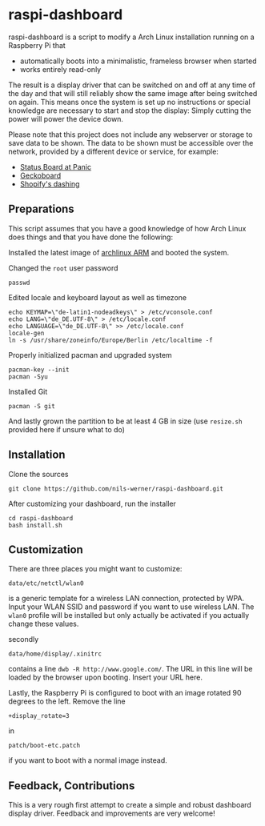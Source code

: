 raspi-dashboard
===============

raspi-dashboard is a script to modify a Arch Linux installation running on a Raspberry Pi that

 - automatically boots into a minimalistic, frameless browser when started
 - works entirely read-only

The result is a display driver that can be switched on and off at any time of the day and that will still reliably show the same image after being switched on again. This means once the system is set up no instructions or special knowledge are necessary to start and stop the display: Simply cutting the power will power the device down.

Please note that this project does not include any webserver or storage to save data to be shown. The data to be shown must be accessible over the network, provided by a different device or service, for example:

 - [Status Board at Panic](http://www.panic.com/blog/the-panic-status-board/)
 - [Geckoboard](http://www.geckoboard.com/)
 - [Shopify's dashing](http://shopify.github.io/dashing/)

Preparations
------------

This script assumes that you have a good knowledge of how Arch Linux does things and that you have done the following:

Installed the latest image of [archlinux ARM](http://archlinuxarm.org/platforms/armv6/raspberry-pi) and booted the system.

Changed the `root` user password

    passwd

Edited locale and keyboard layout as well as timezone

    echo KEYMAP=\"de-latin1-nodeadkeys\" > /etc/vconsole.conf
    echo LANG=\"de_DE.UTF-8\" > /etc/locale.conf
    echo LANGUAGE=\"de_DE.UTF-8\" >> /etc/locale.conf
    locale-gen
    ln -s /usr/share/zoneinfo/Europe/Berlin /etc/localtime -f

Properly initialized pacman and upgraded system

    pacman-key --init
    pacman -Syu

Installed Git

    pacman -S git

And lastly grown the partition to be at least 4 GB in size (use `resize.sh` provided here if unsure what to do)

Installation
------------

Clone the sources

    git clone https://github.com/nils-werner/raspi-dashboard.git

After customizing your dashboard, run the installer

    cd raspi-dashboard
    bash install.sh

Customization
-------------

There are three places you might want to customize:

    data/etc/netctl/wlan0

is a generic template for a wireless LAN connection, protected by WPA. Input your WLAN SSID and password if you want to use wireless LAN. The `wlan0` profile will be installed but only actually be activated if you actually change these values.

secondly 

    data/home/display/.xinitrc

contains a line `dwb -R http://www.google.com/`. The URL in this line will be loaded by the browser upon booting. Insert your URL here.

Lastly, the Raspberry Pi is configured to boot with an image rotated 90 degrees to the left. Remove the line

    +display_rotate=3

in

    patch/boot-etc.patch

if you want to boot with a normal image instead.


Feedback, Contributions
-----------------------

This is a very rough first attempt to create a simple and robust dashboard display driver. Feedback and improvements are very welcome!
